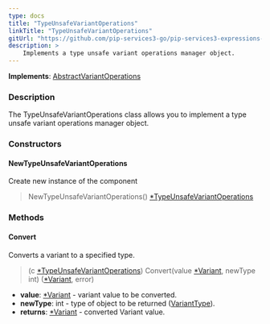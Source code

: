 ```yaml
---
type: docs
title: "TypeUnsafeVariantOperations"
linkTitle: "TypeUnsafeVariantOperations"
gitUrl: "https://github.com/pip-services3-go/pip-services3-expressions-go"
description: > 
    Implements a type unsafe variant operations manager object.
---
```


**Implements**: [AbstractVariantOperations](../abstract_variant_operations)

### Description

The TypeUnsafeVariantOperations class allows you to implement a type unsafe variant operations manager object.

### Constructors

#### NewTypeUnsafeVariantOperations
Create new instance of the component
> NewTypeUnsafeVariantOperations() [*TypeUnsafeVariantOperations]()

### Methods

#### Convert
Converts a variant to a specified type.

> (c [*TypeUnsafeVariantOperations]()) Convert(value [*Variant](../variant), newType int) ([*Variant](../variant), error)

- **value**: [*Variant](../variant) - variant value to be converted.
- **newType**: int - type of object to be returned ([VariantType](../variant_type)).
- **returns**: [*Variant](../variant) - converted Variant value.
